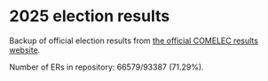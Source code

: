 # 2025 election results

Backup of official election results from [the official COMELEC results website](https://2025electionresults.comelec.gov.ph).























Number of ERs in repository: 66579/93387 (71.29%).
